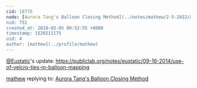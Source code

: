 ```yaml
---
cid: 18770
node: [Aurora Tang's Balloon Closing Method](../notes/mathew/2-5-2012/aurora-tangs-balloon-closing-method)
nid: 751
created_at: 2018-03-05 00:52:55 +0000
timestamp: 1520211175
uid: 4
author: [mathew](../profile/mathew)
---
```


[@Eustatic](/profile/Eustatic)'s update:
https://publiclab.org/notes/eustatic/09-16-2014/use-of-velcro-ties-in-balloon-mapping

[mathew](../profile/mathew) replying to: [Aurora Tang's Balloon Closing Method](../notes/mathew/2-5-2012/aurora-tangs-balloon-closing-method)

